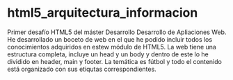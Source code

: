 # html5_arquitectura_informacion
 Primer desafío HTML5 del máster Desarrollo Desarrollo de Apliaciones Web.
 He desarrollado un boceto de web en el que he podido incluir todos los conocimientos adquiridos en estew módulo de HTML5.
 La web tiene una estructura completa, incluye un head y un body y dentro de este lo he dividido en header, main y footer.
 La temática es fútbol y todo el contenido está organizado con sus etiqutas correspondientes.

